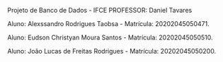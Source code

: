 Projeto de Banco de Dados - IFCE 
PROFESSOR: Daniel Tavares

Aluno: Alexssandro Rodrigues Taobsa - Matrícula: 20202045050471.

Aluno: Eudson Christyan Moura Santos - Matrícula: 20202045050510.

Aluno: João Lucas de Freitas Rodrigues - Matrícula: 20202045050200.
